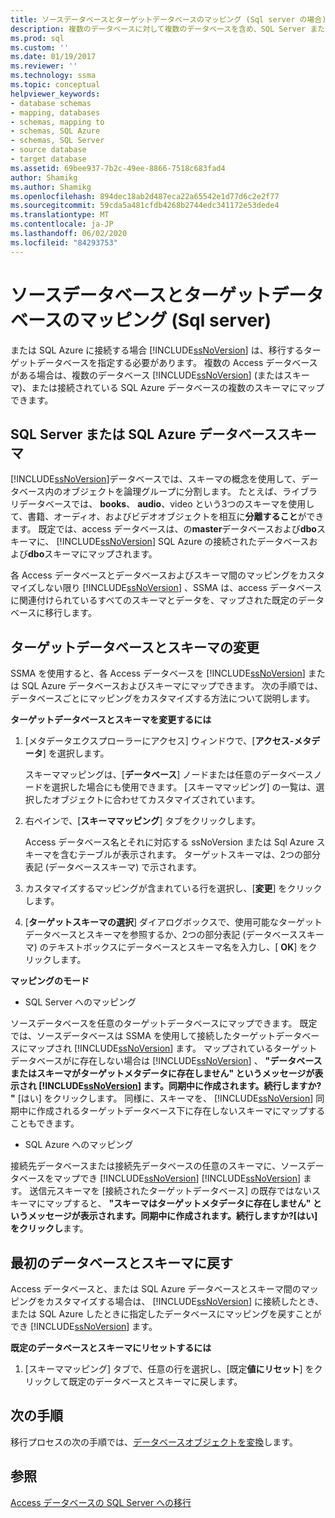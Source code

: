 ```yaml
---
title: ソースデータベースとターゲットデータベースのマッピング (Sql server の場合) |Microsoft Docs
description: 複数のデータベースに対して複数のデータベースを含め、SQL Server または Azure SQL Database へのアクセスデータベースの移行先となるデータベースを指定する方法について説明します。
ms.prod: sql
ms.custom: ''
ms.date: 01/19/2017
ms.reviewer: ''
ms.technology: ssma
ms.topic: conceptual
helpviewer_keywords:
- database schemas
- mapping, databases
- schemas, mapping to
- schemas, SQL Azure
- schemas, SQL Server
- source database
- target database
ms.assetid: 69bee937-7b2c-49ee-8866-7518c683fad4
author: Shamikg
ms.author: Shamikg
ms.openlocfilehash: 894dec18ab2d487eca22a65542e1d77d6c2e2f77
ms.sourcegitcommit: 59cda5a481cfdb4268b2744edc341172e53dede4
ms.translationtype: MT
ms.contentlocale: ja-JP
ms.lasthandoff: 06/02/2020
ms.locfileid: "84293753"
---
```

# <a name="mapping-source-and-target-databases-accesstosql"></a>ソースデータベースとターゲットデータベースのマッピング (Sql server)
または SQL Azure に接続する場合 [!INCLUDE[ssNoVersion](../../includes/ssnoversion-md.md)] は、移行するターゲットデータベースを指定する必要があります。 複数の Access データベースがある場合は、複数のデータベース [!INCLUDE[ssNoVersion](../../includes/ssnoversion-md.md)] (またはスキーマ)、または接続されている SQL Azure データベースの複数のスキーマにマップできます。  
  
## <a name="sql-server-or-sql-azure-database-schemas"></a>SQL Server または SQL Azure データベーススキーマ  
[!INCLUDE[ssNoVersion](../../includes/ssnoversion-md.md)]データベースでは、スキーマの概念を使用して、データベース内のオブジェクトを論理グループに分割します。 たとえば、ライブラリデータベースでは、 **books**、 **audio**、video という3つのスキーマを使用して、書籍、オーディオ、およびビデオオブジェクトを相互に**分離すること**ができます。 既定では、access データベースは、の**master**データベースおよび**dbo**スキーマに、 [!INCLUDE[ssNoVersion](../../includes/ssnoversion-md.md)] SQL Azure の接続されたデータベースおよび**dbo**スキーマにマップされます。  
  
各 Access データベースとデータベースおよびスキーマ間のマッピングをカスタマイズしない限り [!INCLUDE[ssNoVersion](../../includes/ssnoversion-md.md)] 、SSMA は、access データベースに関連付けられているすべてのスキーマとデータを、マップされた既定のデータベースに移行します。  
  
## <a name="modifying-the-target-database-and-schema"></a>ターゲットデータベースとスキーマの変更  
SSMA を使用すると、各 Access データベースを [!INCLUDE[ssNoVersion](../../includes/ssnoversion-md.md)] または SQL Azure データベースおよびスキーマにマップできます。 次の手順では、データベースごとにマッピングをカスタマイズする方法について説明します。  
  
**ターゲットデータベースとスキーマを変更するには**  
  
1.  [メタデータエクスプローラーにアクセス] ウィンドウで、[**アクセス-メタデータ**] を選択します。  
  
    スキーママッピングは、[**データベース**] ノードまたは任意のデータベースノードを選択した場合にも使用できます。 [スキーママッピング] の一覧は、選択したオブジェクトに合わせてカスタマイズされています。  
  
2.  右ペインで、[**スキーママッピング**] タブをクリックします。  
  
    Access データベース名とそれに対応する ssNoVersion または Sql Azure スキーマを含むテーブルが表示されます。 ターゲットスキーマは、2つの部分表記 (データベーススキーマ) で示されます。  
  
3.  カスタマイズするマッピングが含まれている行を選択し、[**変更**] をクリックします。  
  
4.  [**ターゲットスキーマの選択**] ダイアログボックスで、使用可能なターゲットデータベースとスキーマを参照するか、2つの部分表記 (データベーススキーマ) のテキストボックスにデータベースとスキーマ名を入力し、[ **OK**] をクリックします。  
  
**マッピングのモード**  
  
-   SQL Server へのマッピング  
  
ソースデータベースを任意のターゲットデータベースにマップできます。 既定では、ソースデータベースは SSMA を使用して接続したターゲットデータベースにマップされ [!INCLUDE[ssNoVersion](../../includes/ssnoversion-md.md)] ます。 マップされているターゲットデータベースがに存在しない場合は [!INCLUDE[ssNoVersion](../../includes/ssnoversion-md.md)] 、 **"データベースまたはスキーマがターゲットメタデータに存在しません" というメッセージが表示され [!INCLUDE[ssNoVersion](../../includes/ssnoversion-md.md)] ます。同期中に作成されます。続行しますか? "** [はい] をクリックします。 同様に、スキーマを、 [!INCLUDE[ssNoVersion](../../includes/ssnoversion-md.md)] 同期中に作成されるターゲットデータベース下に存在しないスキーマにマップすることもできます。  
  
-   SQL Azure へのマッピング  
  
接続先データベースまたは接続先データベースの任意のスキーマに、ソースデータベースをマップでき [!INCLUDE[ssNoVersion](../../includes/ssnoversion-md.md)] [!INCLUDE[ssNoVersion](../../includes/ssnoversion-md.md)] ます。 送信元スキーマを [接続されたターゲットデータベース] の既存ではないスキーマにマップすると、 **"スキーマはターゲットメタデータに存在しません" というメッセージが表示されます。同期中に作成されます。続行しますか?[はい] をクリックし**ます。  
  
## <a name="reverting-to-your-initial-database-and-schema"></a>最初のデータベースとスキーマに戻す  
Access データベースと、または SQL Azure データベースとスキーマ間のマッピングをカスタマイズする場合は、 [!INCLUDE[ssNoVersion](../../includes/ssnoversion-md.md)] に接続したとき、または SQL Azure したときに指定したデータベースにマッピングを戻すことができ [!INCLUDE[ssNoVersion](../../includes/ssnoversion-md.md)] ます。  
  
**既定のデータベースとスキーマにリセットするには**  
  
1.  [スキーママッピング] タブで、任意の行を選択し、[既定**値にリセット**] をクリックして既定のデータベースとスキーマに戻します。  
  
## <a name="next-step"></a>次の手順  
移行プロセスの次の手順では、[データベースオブジェクトを変換](converting-access-database-objects-accesstosql.md)します。  
  
## <a name="see-also"></a>参照  
[Access データベースの SQL Server への移行](migrating-access-databases-to-sql-server-azure-sql-db-accesstosql.md)  
  
